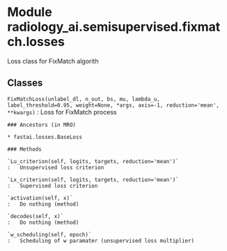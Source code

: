 Module radiology_ai.semisupervised.fixmatch.losses
==================================================
Loss class for FixMatch algorith

Classes
-------

`FixMatchLoss(unlabel_dl, n_out, bs, mu, lambda_u, label_threshold=0.95, weight=None, *args, axis=-1, reduction='mean', **kwargs)`
:   Loss for FixMatch process

    ### Ancestors (in MRO)

    * fastai.losses.BaseLoss

    ### Methods

    `Lu_criterion(self, logits, targets, reduction='mean')`
    :   Unsupervised loss criterion

    `Lx_criterion(self, logits, targets, reduction='mean')`
    :   Supervised loss criterion

    `activation(self, x)`
    :   Do nothing (method)

    `decodes(self, x)`
    :   Do nothing (method)

    `w_scheduling(self, epoch)`
    :   Scheduling of w paramater (unsupervised loss multiplier)